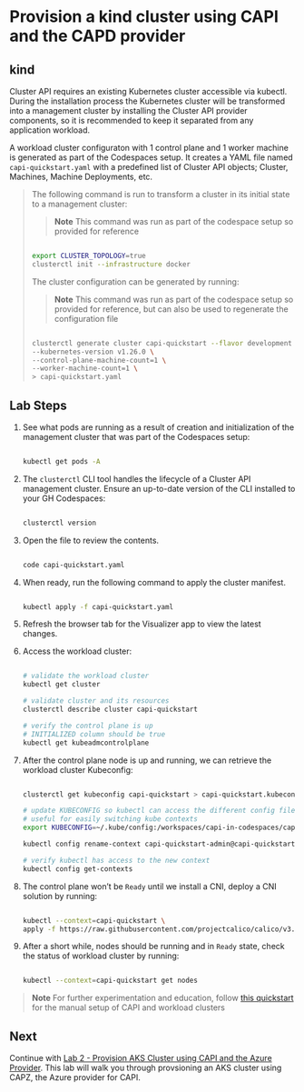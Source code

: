 # Provision a kind cluster using CAPI and the CAPD provider

## kind

Cluster API requires an existing Kubernetes cluster accessible via kubectl. During the installation process the Kubernetes cluster will be transformed into a management cluster by installing the Cluster API provider components, so it is recommended to keep it separated from any application workload.

A workload cluster configuraton with 1 control plane and 1 worker machine is generated as part of the Codespaces setup. It creates a YAML file named `capi-quickstart.yaml` with a predefined list of Cluster API objects; Cluster, Machines, Machine Deployments, etc.

  > The following command is run to transform a cluster in its initial state to a management cluster:
  >> **Note**
  >> This command was run as part of the codespace setup so provided for reference
  >
  > ```bash
  >
  > export CLUSTER_TOPOLOGY=true
  > clusterctl init --infrastructure docker
  >
  > ```
  >
  > The cluster configuration can be generated by running:
  >> **Note**
  >> This command was run as part of the codespace setup so provided for reference, but can also be used to regenerate the configuration file
  >
  > ```bash
  >
  > clusterctl generate cluster capi-quickstart --flavor development \
  > --kubernetes-version v1.26.0 \
  > --control-plane-machine-count=1 \
  > --worker-machine-count=1 \
  > > capi-quickstart.yaml
  >
  > ```

## Lab Steps

1. See what pods are running as a result of creation and initialization of the management cluster that was part of the Codespaces setup:

    ```bash

    kubectl get pods -A

    ```

2. The `clusterctl` CLI tool handles the lifecycle of a Cluster API management cluster. Ensure an up-to-date version of the CLI installed to your GH Codespaces:

    ```bash

    clusterctl version

    ```

3. Open the file to review the contents.

    ```bash

    code capi-quickstart.yaml

    ```

4. When ready, run the following command to apply the cluster manifest.

    ```bash

    kubectl apply -f capi-quickstart.yaml

    ```

5. Refresh the browser tab for the Visualizer app to view the latest changes.

6. Access the workload cluster:

    ```bash

    # validate the workload cluster
    kubectl get cluster

    # validate cluster and its resources
    clusterctl describe cluster capi-quickstart

    # verify the control plane is up
    # INITIALIZED column should be true
    kubectl get kubeadmcontrolplane

    ```

7. After the control plane node is up and running, we can retrieve the workload cluster Kubeconfig:

    ```bash

    clusterctl get kubeconfig capi-quickstart > capi-quickstart.kubeconfig

    # update KUBECONFIG so kubectl can access the different config files.
    # useful for easily switching kube contexts
    export KUBECONFIG=~/.kube/config:/workspaces/capi-in-codespaces/capi-quickstart.kubeconfig

    kubectl config rename-context capi-quickstart-admin@capi-quickstart capi-quickstart

    # verify kubectl has access to the new context
    kubectl config get-contexts

    ```

8. The control plane won’t be `Ready` until we install a CNI, deploy a CNI solution by running:

   ```bash

   kubectl --context=capi-quickstart \
   apply -f https://raw.githubusercontent.com/projectcalico/calico/v3.24.1/manifests/calico.yaml

   ```

9. After a short while, nodes should be running and in `Ready` state, check the status of workload cluster by running:

    ```bash

    kubectl --context=capi-quickstart get nodes

    ```

> **Note**
> For further experimentation and education, follow [this quickstart](https://cluster-api.sigs.k8s.io/user/quick-start.html) for the manual setup of CAPI and workload clusters

## Next

Continue with [Lab 2 - Provision AKS Cluster using CAPI and the Azure Provider](./1-managed-aks-cluster.md). This lab will walk you through provsioning an AKS cluster using CAPZ, the Azure provider for CAPI.
